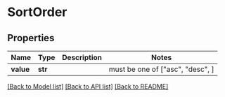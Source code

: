 # SortOrder


## Properties
Name | Type | Description | Notes
------------ | ------------- | ------------- | -------------
**value** | **str** |  |  must be one of ["asc", "desc", ]

[[Back to Model list]](../README.md#documentation-for-models) [[Back to API list]](../README.md#documentation-for-api-endpoints) [[Back to README]](../README.md)


